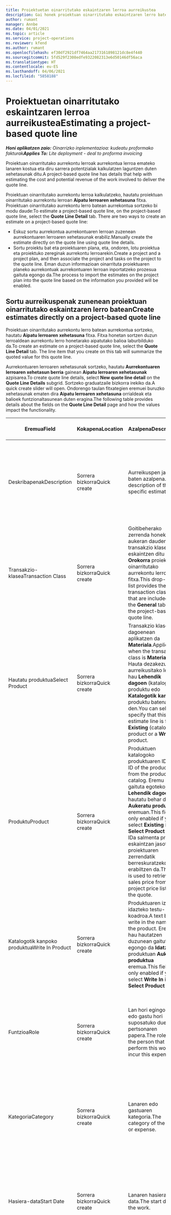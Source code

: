 ```yaml
---
title: Proiektuetan oinarritutako eskaintzaren lerroa aurreikustea
description: Gai honek proiektuan oinarritutako eskaintzaren lerro baterako aurrekontu bat nola sortu jakiteko informazioa eskaintzen du.
author: rumant
manager: Annbe
ms.date: 04/01/2021
ms.topic: article
ms.service: project-operations
ms.reviewer: kfend
ms.author: rumant
ms.openlocfilehash: ef30df2921df7464aa2173161898121dc8e4f440
ms.sourcegitcommit: 5fd529f2308edfe9322082313e6d50146df56aca
ms.translationtype: HT
ms.contentlocale: eu-ES
ms.lasthandoff: 04/06/2021
ms.locfileid: "5858188"
---
```

# <a name="estimating-a-project-based-quote-line"></a><span data-ttu-id="83083-103">Proiektuetan oinarritutako eskaintzaren lerroa aurreikustea</span><span class="sxs-lookup"><span data-stu-id="83083-103">Estimating a project-based quote line</span></span>

<span data-ttu-id="83083-104">_**Honi aplikatzen zaio:** Oinarrizko inplementazioa: kudeatu proformako fakturak_</span><span class="sxs-lookup"><span data-stu-id="83083-104">_**Applies To:** Lite deployment - deal to proforma invoicing_</span></span>

<span data-ttu-id="83083-105">Proiektuan oinarritutako aurrekontu lerroak aurrekontua lerroa emateko lanaren kostua eta diru sarrera potentzialak kalkulatzen laguntzen duten xehetasunak ditu.</span><span class="sxs-lookup"><span data-stu-id="83083-105">A project-based quote line has details that help with estimating the cost and potential revenue of the work involved to deliver the quote line.</span></span>

<span data-ttu-id="83083-106">Proiektuan oinarritutako aurrekontu lerroa kalkulatzeko, hautatu proiektuan oinarritutako aurrekontu lerroan **Aipatu lerroaren xehetasuna** fitxa. Proiektuan oinarritutako aurrekontu lerro batean aurrekontua sortzeko bi modu daude:</span><span class="sxs-lookup"><span data-stu-id="83083-106">To estimate a project-based quote line, on the project-based quote line, select the **Quote Line Detail** tab. There are two ways to create an estimate on a project-based quote line:</span></span>

- <span data-ttu-id="83083-107">Eskuz sortu aurrekontua aurrekontuaren lerroan zuzenean aurrekontuaren lerroaren xehetasunak erabiliz.</span><span class="sxs-lookup"><span data-stu-id="83083-107">Manually create the estimate directly on the quote line using quote line details.</span></span> 
- <span data-ttu-id="83083-108">Sortu proiektu bat eta proiektuaren plana, eta, ondoren, lotu proiektua eta proiektuko zereginak aurrekontu lerroarekin.</span><span class="sxs-lookup"><span data-stu-id="83083-108">Create a project and a project plan, and then associate the project and tasks on the project to the quote line.</span></span> <span data-ttu-id="83083-109">Eman duzun informazioan oinarrituta proiektuaren planeko aurrekontuak aurrekontuaren lerroan inportatzeko prozesua gaituta egongo da.</span><span class="sxs-lookup"><span data-stu-id="83083-109">The process to import the estimates on the project plan into the quote line based on the information you provided will be enabled.</span></span>

## <a name="create-estimates-directly-on-a-project-based-quote-line"></a><span data-ttu-id="83083-110">Sortu aurreikuspenak zunenean proiektuan oinarritutako eskaintzaren lerro batean</span><span class="sxs-lookup"><span data-stu-id="83083-110">Create estimates directly on a project-based quote line</span></span>

<span data-ttu-id="83083-111">Proiektuan oinarritutako aurrekontu lerro batean aurrekontua sortzeko, hautatu **Aipatu lerroaren xehetasuna** fitxa. Fitxa honetan sortzen duzun lerroaldean aurrekontu lerro honetarako aipatutako balioa laburbilduko da.</span><span class="sxs-lookup"><span data-stu-id="83083-111">To create an estimate on a project-based quote line, select the **Quote Line Detail** tab. The line item that you create on this tab will summarize the quoted value for this quote line.</span></span> 

<span data-ttu-id="83083-112">Aurrekontuaren lerroaren xehetasunak sortzeko, hautatu **Aurrekontuaren lerroaren xehetasun berria** gainean **Aipatu lerroaren xehetasunak** azpisarea.</span><span class="sxs-lookup"><span data-stu-id="83083-112">To create quote line details, select **New quote line detail** on the **Quote Line Details** subgrid.</span></span> <span data-ttu-id="83083-113">Sortzeko graduatzaile bizkorra irekiko da.</span><span class="sxs-lookup"><span data-stu-id="83083-113">A quick create slider will open.</span></span> <span data-ttu-id="83083-114">Ondorengo taulan fitxategien eremuei buruzko xehetasunak ematen dira **Aipatu lerroaren xehetasuna** orrialdeak eta balioek funtzionaltasunean duten eragina.</span><span class="sxs-lookup"><span data-stu-id="83083-114">The following table provides details about the fields on the **Quote Line Detail** page and how the values impact the functionality.</span></span>

| <span data-ttu-id="83083-115">**Eremua**</span><span class="sxs-lookup"><span data-stu-id="83083-115">**Field**</span></span> | <span data-ttu-id="83083-116">**Kokapena**</span><span class="sxs-lookup"><span data-stu-id="83083-116">**Location**</span></span> | <span data-ttu-id="83083-117">**Azalpena**</span><span class="sxs-lookup"><span data-stu-id="83083-117">**Description**</span></span> | <span data-ttu-id="83083-118">**Downstream eragina**</span><span class="sxs-lookup"><span data-stu-id="83083-118">**Downstream impact**</span></span> |
| --- | --- | --- | --- |
| <span data-ttu-id="83083-119">Deskribapenak</span><span class="sxs-lookup"><span data-stu-id="83083-119">Description</span></span> | <span data-ttu-id="83083-120">Sorrera bizkorra</span><span class="sxs-lookup"><span data-stu-id="83083-120">Quick create</span></span> | <span data-ttu-id="83083-121">Aurreikuspen jakin baten azalpena.</span><span class="sxs-lookup"><span data-stu-id="83083-121">A description of the specific estimate.</span></span> | <span data-ttu-id="83083-122">Balio horrek lehenetsitako lotura duen eskaintzaren lerroaren xehetasunak lehenetsitakoak dira automatikoki sortzen diren kostuak.</span><span class="sxs-lookup"><span data-stu-id="83083-122">This value defaults to the related quote line detail for cost that is automatically created.</span></span> |
| <span data-ttu-id="83083-123">Transakzio-klasea</span><span class="sxs-lookup"><span data-stu-id="83083-123">Transaction Class</span></span> | <span data-ttu-id="83083-124">Sorrera bizkorra</span><span class="sxs-lookup"><span data-stu-id="83083-124">Quick create</span></span> | <span data-ttu-id="83083-125">Goitibeherako zerrenda honek aukeran dauden transakzio klaseak eskaintzen ditu **Orokorra** proiektuan oinarritutako aurrekontu lerroaren fitxa.</span><span class="sxs-lookup"><span data-stu-id="83083-125">This drop-down list provides the transaction classes that are included on the **General** tab of the project-based quote line.</span></span>  | <span data-ttu-id="83083-126">Balio horrek lehenetsitako lotura duen eskaintzaren lerroaren xehetasunak lehenetsitakoak dira automatikoki sortzen diren kostuak.</span><span class="sxs-lookup"><span data-stu-id="83083-126">This value defaults to the related quote line detail for cost that is automatically created.</span></span> |
| <span data-ttu-id="83083-127">Hautatu produktua</span><span class="sxs-lookup"><span data-stu-id="83083-127">Select Product</span></span> | <span data-ttu-id="83083-128">Sorrera bizkorra</span><span class="sxs-lookup"><span data-stu-id="83083-128">Quick create</span></span> | <span data-ttu-id="83083-129">Transakzio klasea dagoenean aplikatzen da **Materiala**.</span><span class="sxs-lookup"><span data-stu-id="83083-129">Applies when the transaction class is **Material**.</span></span> <span data-ttu-id="83083-130">Hauta dezakezu aurreikusitako lerro hau **Lehendik dagoen** (katalogoa) produktu edo **Katalogotik kanpoko** produktu batena den.</span><span class="sxs-lookup"><span data-stu-id="83083-130">You can select to specify that this estimate line is for an **Existing** (catalog) product or a **Write In** product.</span></span> | <span data-ttu-id="83083-131">Balio horrek lehenetsitako lotura duen eskaintzaren lerroaren xehetasunak lehenetsitakoak dira automatikoki sortzen diren kostuak.</span><span class="sxs-lookup"><span data-stu-id="83083-131">This value defaults to the related quote line detail for cost that is automatically created.</span></span> |
| <span data-ttu-id="83083-132">Produktu</span><span class="sxs-lookup"><span data-stu-id="83083-132">Product</span></span> | <span data-ttu-id="83083-133">Sorrera bizkorra</span><span class="sxs-lookup"><span data-stu-id="83083-133">Quick create</span></span> | <span data-ttu-id="83083-134">Produktuen katalogoko produktuaren IDa.</span><span class="sxs-lookup"><span data-stu-id="83083-134">The ID of the product from the product catalog.</span></span> <span data-ttu-id="83083-135">Eremu hau gaituta egoteko, **Lehendik dagoena** hautatu behar duzu **Aukeratu produktua** eremuan.</span><span class="sxs-lookup"><span data-stu-id="83083-135">This field is only enabled if you select **Existing** in the **Select Product** field.</span></span> <span data-ttu-id="83083-136">IDa salmenta prezioa eskaintzan jasotako proiektuaren zerrendatik berreskuratzeko erabiltzen da.</span><span class="sxs-lookup"><span data-stu-id="83083-136">The ID is used to retrieve the sales price from the project price list on the quote.</span></span> | <span data-ttu-id="83083-137">Balio horrek lehenetsitako lotura duen eskaintzaren lerroaren xehetasunak lehenetsitakoak dira automatikoki sortzen diren kostuak.</span><span class="sxs-lookup"><span data-stu-id="83083-137">This value defaults to the related quote line detail for cost that is automatically created.</span></span> |
| <span data-ttu-id="83083-138">Katalogotik kanpoko produktua</span><span class="sxs-lookup"><span data-stu-id="83083-138">Write In Product</span></span> | <span data-ttu-id="83083-139">Sorrera bizkorra</span><span class="sxs-lookup"><span data-stu-id="83083-139">Quick create</span></span> | <span data-ttu-id="83083-140">Produktuaren izena idazteko testu-koadroa.</span><span class="sxs-lookup"><span data-stu-id="83083-140">A text box to write in the name of the product.</span></span> <span data-ttu-id="83083-141">Eremu hau hautatzen duzunean gaituta egongo da **Idatzi** produktuan **Aukeratu produktua** eremua.</span><span class="sxs-lookup"><span data-stu-id="83083-141">This field is only enabled if you select **Write In** in the **Select Product** field.</span></span>| <span data-ttu-id="83083-142">Balio horrek lehenetsitako lotura duen eskaintzaren lerroaren xehetasunak lehenetsitakoak dira automatikoki sortzen diren kostuak.</span><span class="sxs-lookup"><span data-stu-id="83083-142">This value defaults to the related quote line detail for cost that is automatically created.</span></span> |
| <span data-ttu-id="83083-143">Funtzioa</span><span class="sxs-lookup"><span data-stu-id="83083-143">Role</span></span> | <span data-ttu-id="83083-144">Sorrera bizkorra</span><span class="sxs-lookup"><span data-stu-id="83083-144">Quick create</span></span> | <span data-ttu-id="83083-145">Lan hori egingo duen edo gastu hori suposatuko duen pertsonaren papera.</span><span class="sxs-lookup"><span data-stu-id="83083-145">The role of the person that will perform this work or incur this expense.</span></span> | <span data-ttu-id="83083-146">Balio horrek lehenetsitako lotura duen eskaintzaren lerroaren xehetasunak lehenetsitakoak dira automatikoki sortzen diren kostuak.</span><span class="sxs-lookup"><span data-stu-id="83083-146">This value defaults to the related quote line detail for cost that is automatically created.</span></span> |
| <span data-ttu-id="83083-147">Kategoria</span><span class="sxs-lookup"><span data-stu-id="83083-147">Category</span></span> | <span data-ttu-id="83083-148">Sorrera bizkorra</span><span class="sxs-lookup"><span data-stu-id="83083-148">Quick create</span></span> | <span data-ttu-id="83083-149">Lanaren edo gastuaren kategoria.</span><span class="sxs-lookup"><span data-stu-id="83083-149">The category of the work or expense.</span></span> | <span data-ttu-id="83083-150">Balio horrek lehenetsitako lotura duen eskaintzaren lerroaren xehetasunak lehenetsitakoak dira automatikoki sortzen diren kostuak.</span><span class="sxs-lookup"><span data-stu-id="83083-150">This value defaults to the related quote line detail for cost that is automatically created.</span></span> |
| <span data-ttu-id="83083-151">Hasiera-data</span><span class="sxs-lookup"><span data-stu-id="83083-151">Start Date</span></span> | <span data-ttu-id="83083-152">Sorrera bizkorra</span><span class="sxs-lookup"><span data-stu-id="83083-152">Quick create</span></span> | <span data-ttu-id="83083-153">Lanaren hasiera-data.</span><span class="sxs-lookup"><span data-stu-id="83083-153">The start date of the work.</span></span> | <span data-ttu-id="83083-154">Eremu horrek lehenetsitako lotura duen eskaintzaren lerroaren xehetasunak lehenetsitakoak dira automatikoki sortzen diren kostuak.</span><span class="sxs-lookup"><span data-stu-id="83083-154">This field defaults to the quote line detail for cost that is automatically created.</span></span> |
| <span data-ttu-id="83083-155">Amaiera-data</span><span class="sxs-lookup"><span data-stu-id="83083-155">End Date</span></span> | <span data-ttu-id="83083-156">Sorrera bizkorra</span><span class="sxs-lookup"><span data-stu-id="83083-156">Quick create</span></span> | <span data-ttu-id="83083-157">Lanaren amaiera-data.</span><span class="sxs-lookup"><span data-stu-id="83083-157">The end date of the work.</span></span> | <span data-ttu-id="83083-158">Eremu horrek lehenetsitako lotura duen eskaintzaren lerroaren xehetasunak lehenetsitakoak dira automatikoki sortzen diren kostuak.</span><span class="sxs-lookup"><span data-stu-id="83083-158">This field defaults to the quote line detail for cost that is automatically created.</span></span> |
| <span data-ttu-id="83083-159">Baliabide-unitatea</span><span class="sxs-lookup"><span data-stu-id="83083-159">Resourcing Unit</span></span> | <span data-ttu-id="83083-160">Sorrera bizkorra</span><span class="sxs-lookup"><span data-stu-id="83083-160">Quick create</span></span> | <span data-ttu-id="83083-161">Kostu hori suposatzen duen eta bertan lan egiteko baliabidea eskainiko duen baliabideen unitatea.</span><span class="sxs-lookup"><span data-stu-id="83083-161">The resourcing unit that will incur this cost and provide the resource to work on it.</span></span> | <span data-ttu-id="83083-162">Balio honek lehenetsitako lotura duen eskaintzaren lerroaren xehetasunak lehenetsitakoak dira automatikoki sortzen diren kostuak eta kostuaren prezioan erabiltzen da.</span><span class="sxs-lookup"><span data-stu-id="83083-162">This value defaults to the related quote line detail for cost that is automatically created and used in the cost price retrieval.</span></span> |
| <span data-ttu-id="83083-163">Unitate-antolaketa</span><span class="sxs-lookup"><span data-stu-id="83083-163">Unit schedule</span></span> | <span data-ttu-id="83083-164">Sorrera bizkorra</span><span class="sxs-lookup"><span data-stu-id="83083-164">Quick create</span></span> | <span data-ttu-id="83083-165">Lanaren, produktuaren edo gastuaren unitate taldea.</span><span class="sxs-lookup"><span data-stu-id="83083-165">The unit group of the work, product, or expense.</span></span> <span data-ttu-id="83083-166">Unitateak unitateen ordutegiari edo unitate talde bati dagozkie.</span><span class="sxs-lookup"><span data-stu-id="83083-166">Units belong to a unit schedule or a group of units.</span></span> <span data-ttu-id="83083-167">Adibidez, miliak eta kilometroak distantzia deskribatzen duten unitate multzo bateko kide diren unitateak dira.</span><span class="sxs-lookup"><span data-stu-id="83083-167">For example, miles and kilometers are units that belong to a group of units that describes distance.</span></span> | <span data-ttu-id="83083-168">Balio horrek lehenetsitako lotura duen eskaintzaren lerroaren xehetasunak lehenetsitakoak dira automatikoki sortzen diren kostuak.</span><span class="sxs-lookup"><span data-stu-id="83083-168">This value defaults to the related quote line detail for cost that is automatically created.</span></span> |
| <span data-ttu-id="83083-169">Unitatea</span><span class="sxs-lookup"><span data-stu-id="83083-169">Unit</span></span> | <span data-ttu-id="83083-170">Sorrera bizkorra</span><span class="sxs-lookup"><span data-stu-id="83083-170">Quick create</span></span> | <span data-ttu-id="83083-171">Lanaren, produktuaren edo gastuaren unitatea.</span><span class="sxs-lookup"><span data-stu-id="83083-171">The unit of the work, product, or expense.</span></span> | <span data-ttu-id="83083-172">Balio horrek lehenetsitako lotura duen eskaintzaren lerroaren xehetasunak lehenetsitakoak dira automatikoki sortzen diren kostuak.</span><span class="sxs-lookup"><span data-stu-id="83083-172">This value defaults to the related quote line detail for cost that is automatically created.</span></span> |
| <span data-ttu-id="83083-173">Kantitatea</span><span class="sxs-lookup"><span data-stu-id="83083-173">Quantity</span></span> | <span data-ttu-id="83083-174">Sorrera bizkorra</span><span class="sxs-lookup"><span data-stu-id="83083-174">Quick create</span></span> | <span data-ttu-id="83083-175">Lanaren, produktuaren edo gastuaren zenbatekoa.</span><span class="sxs-lookup"><span data-stu-id="83083-175">The quantity of work, product, or expense.</span></span> | <span data-ttu-id="83083-176">Balio horrek lehenetsitako lotura duen eskaintzaren lerroaren xehetasunak lehenetsitakoak dira automatikoki sortzen diren kostuak.</span><span class="sxs-lookup"><span data-stu-id="83083-176">This value defaults to the related quote line detail for cost that is automatically created.</span></span> |
| <span data-ttu-id="83083-177">Unitateko prezioa</span><span class="sxs-lookup"><span data-stu-id="83083-177">Unit price</span></span> | <span data-ttu-id="83083-178">Sorrera bizkorra</span><span class="sxs-lookup"><span data-stu-id="83083-178">Quick Create</span></span> |<span data-ttu-id="83083-179">Lana burutzen duen rolaren faktura-tasa, produktuaren unitateko prezioa edo produktuaren edo gastu-kategoriaren salmenta-prezioa.</span><span class="sxs-lookup"><span data-stu-id="83083-179">The bill rate of the role that is performing the work, the unit price of the product, or the sales price of the product or expense category.</span></span> <span data-ttu-id="83083-180">Eremu honek lehenetsitakoa da **Denbora** hasierako datarako eraginkorra den proiektuaren prezioen zerrendako rol prezioen lerroan prezioen dimentsio balioen konbinazioan oinarrituta.</span><span class="sxs-lookup"><span data-stu-id="83083-180">The  default for this field is **Time** based on the combination of the pricing dimension values on the role price line of the project price list that is effective for the start date.</span></span> <span data-ttu-id="83083-181">**Gastuak** eremuari dagokienez, lehenetsia hasierako datarako eraginkorra den proiektuaren prezioen zerrendako transakzioen kategoriako prezioaren konfiguraziokoa da.</span><span class="sxs-lookup"><span data-stu-id="83083-181">For **Expenses**, the default is from the price setup for the transaction category in the project price list that is effective for the start date.</span></span> <span data-ttu-id="83083-182">Transakzio kategoriako prezioen metodoa unitateko prezioa ez bada, ez dago lehenespenik eta eremu hau hutsik geratuko da.</span><span class="sxs-lookup"><span data-stu-id="83083-182">If the pricing method for the transaction category isn't price-per-unit, there is no default, and this field is left blank.</span></span> <span data-ttu-id="83083-183">Produktuetarako, lehenetsitakoa **Prezioen zerrendako elementua** hasiera datarako eraginkorra den proiektuaren prezioen zerrendan.</span><span class="sxs-lookup"><span data-stu-id="83083-183">For products, the default is based on the **Price list item**  line in the project price list that is effective for the start date.</span></span>| <span data-ttu-id="83083-184">Lana burutzen duen rolaren kostu-tasa, gastuen kategoriaren kostua unitateko edo produktuaren kostua unitateko.</span><span class="sxs-lookup"><span data-stu-id="83083-184">The cost rate of the role that is performing the work, the cost per unit of the expense category, or the unit cost of the product.</span></span> <span data-ttu-id="83083-185">Eremu honek lehenetsitakoa da **Denbora** hasierako datarako eraginkorra den proiektuaren prezioen zerrendako rol prezioen lerroan prezioen dimentsio balioen konbinazioan oinarrituta.</span><span class="sxs-lookup"><span data-stu-id="83083-185">The default for this field is **Time** based on the combination of the pricing dimension values on the role price line of the project price list that is effective for the start date.</span></span> <span data-ttu-id="83083-186">**Gastuak** eremuari dagokienez, lehenetsia hasierako datarako eraginkorra den proiektuaren prezioen zerrendako transakzioen kategoriako prezioaren konfiguraziokoa da.</span><span class="sxs-lookup"><span data-stu-id="83083-186">For **Expenses**, the default is from the price setup for the transaction category in the project price list that is effective for the start date.</span></span> <span data-ttu-id="83083-187">Transakzio kategoriako prezioen metodoa unitateko prezioa ez bada, ez dago lehenespenik eta eremu hau hutsik geratuko da.</span><span class="sxs-lookup"><span data-stu-id="83083-187">If the pricing method for the transaction category isn't price-per-unit, there is no default, and this field is left blank.</span></span> <span data-ttu-id="83083-188">Produktuetarako, lehenetsitakoa **Prezioen zerrendako elementua** hasiera datarako eraginkorra den proiektuaren prezioen zerrendan.</span><span class="sxs-lookup"><span data-stu-id="83083-188">For products, the default is based on the **Price list item**  line in the project price list that is effective for the start date.</span></span>|
| <span data-ttu-id="83083-189">Aurreikusitako zerga</span><span class="sxs-lookup"><span data-stu-id="83083-189">Estimated Tax</span></span> | <span data-ttu-id="83083-190">Sorrera bizkorra</span><span class="sxs-lookup"><span data-stu-id="83083-190">Quick create</span></span> | <span data-ttu-id="83083-191">Eskuz sar dezakezu lan edo gastu honen zerga.</span><span class="sxs-lookup"><span data-stu-id="83083-191">You can manually enter the estimated tax for this work or expense.</span></span> | <span data-ttu-id="83083-192">Ez dago alor honen beherako eraginik.</span><span class="sxs-lookup"><span data-stu-id="83083-192">There is no downstream impact for this field.</span></span> |
| <span data-ttu-id="83083-193">Kopurua</span><span class="sxs-lookup"><span data-stu-id="83083-193">Amount</span></span> | <span data-ttu-id="83083-194">Sorrera bizkorra</span><span class="sxs-lookup"><span data-stu-id="83083-194">Quick create</span></span> | <span data-ttu-id="83083-195">Informazioa eskuz sar dezakezu eremu honetan **Kopurua** eta **Prezioa** eremuak hutsik geratzen dira.</span><span class="sxs-lookup"><span data-stu-id="83083-195">You can manually input information into this field if the **Quantity** and **Price** fields are left blank.</span></span> <span data-ttu-id="83083-196">Eremu horiek hutsik ez badaude, eremu hau irakurtzeko soilik bihurtzen da eta honela kalkulatzen da (Kopurua \* Unitateko prezioa) + Zerga.</span><span class="sxs-lookup"><span data-stu-id="83083-196">If these fields are not blank, this field becomes read only and is calculated as (Quantity \* Unit price) + Tax.</span></span> | <span data-ttu-id="83083-197">Ez dago alor honen beherako eraginik.</span><span class="sxs-lookup"><span data-stu-id="83083-197">There is no downstream impact for this field.</span></span> |


## <a name="update-prices-on-quote-line-details"></a><span data-ttu-id="83083-198">Eguneratu prezioak aurrekontuaren lerroaren xehetasunetan</span><span class="sxs-lookup"><span data-stu-id="83083-198">Update prices on quote line details</span></span>

<span data-ttu-id="83083-199">Aurrekontuan erantsitako proiektuaren prezioen zerrendan edo kontratazio unitatearen kostuen prezioen zerrendan prezioak aldatu badituzu, hauta dezakezu **Birkalkulatu** gainean **Aurrekontua** orrialdea banakako aurrekontuaren lerroaren xehetasunetan prezioak freskatzeko, aldaketa hori islatzeko.</span><span class="sxs-lookup"><span data-stu-id="83083-199">If you have changed prices on the project price list that is attached to the quote, or on the cost price list of the contracting unit, you can select **Recalculate** on the **Quote** page to refresh the prices on the individual quote line details to reflect this change.</span></span> <span data-ttu-id="83083-200">Hautatzen duzunean **Birkalkulatu**, Aurrekontu honetako aurrekontu lerro guztietako prezioak berrezarri egingo direla jakinarazten duen abisua agertzen da.</span><span class="sxs-lookup"><span data-stu-id="83083-200">When you select **Recalculate**, a warning appears that informs you that prices on quote line details for all quote lines on this quote will be reset.</span></span> <span data-ttu-id="83083-201">Aukeratu **Bai**, salmenten zein kostuen aurrekontuaren lerroaren xehetasunak freskatzeko.</span><span class="sxs-lookup"><span data-stu-id="83083-201">Select **Yes** to refresh prices for both sales and cost quote line details.</span></span>

## <a name="access-quote-line-details-for-cost"></a><span data-ttu-id="83083-202">Sar ezazu aurrekontuaren lerroaren kostua</span><span class="sxs-lookup"><span data-stu-id="83083-202">Access quote line details for cost</span></span>

<span data-ttu-id="83083-203">**Eskaintzaren lerroaren xehetasunak** fitxa, hautatu lerro bat saretan azpi-sarearen tresna-barran ekintzak gaitzeko.</span><span class="sxs-lookup"><span data-stu-id="83083-203">On the **Quote Line Details** tab, select a row in the grid to enable some actions on the toolbar of the subgrid.</span></span> <span data-ttu-id="83083-204">Azpi-sarearen tresna-barran aurreneko aurrekontua lerroaren xehetasuna hautatzen denean lehenengo ekintza da **Ireki kostuaren xehetasuna**.</span><span class="sxs-lookup"><span data-stu-id="83083-204">The first action on the subgrid tool bar when a quote line detail is selected is **Open Cost Detail**.</span></span> <span data-ttu-id="83083-205">Aukeratu **Ireki kostuaren xehetasuna** aurrekontu lerro honi lotutako kostu tasa eta zenbatekoa ikusteko.</span><span class="sxs-lookup"><span data-stu-id="83083-205">Select **Open Cost Detail** to see the related cost rate and amount for this quote line.</span></span>

> [!NOTE]
> <span data-ttu-id="83083-206">Aurrekontuaren lerroaren xehetasunean baliabideen hornikuntza-unitatea, kantitatea, datak, rola edo kategoriako balioak aldatzeak salmentetarako aurrekontuaren lerroaren xehetasunetan dagozkien balioak aldatuko ditu.</span><span class="sxs-lookup"><span data-stu-id="83083-206">Changing the resourcing unit, quantity, dates, role, or category values on the quote line detail for cost will change the corresponding values on the quote line details for sales.</span></span>
## <a name="currency-on-quote-line-details-for-cost-and-sales"></a><span data-ttu-id="83083-207">Aurrekontuaren lineako xehetasunen moneta kostu eta salmentetarako</span><span class="sxs-lookup"><span data-stu-id="83083-207">Currency on quote line details for cost and sales</span></span>

<span data-ttu-id="83083-208">Aurrekontuaren lerroaren xehetasuneko moneta proiektuaren prezioen zerrendako salmenten lehenespenetarako, aurrekontuaren lerroaren xehetasunaren hasierako datan eraginkorra.</span><span class="sxs-lookup"><span data-stu-id="83083-208">Currency on the quote line detail for sales defaults from the project price list that is effective for the start date of the quote line detail.</span></span>

<span data-ttu-id="83083-209">Aurrekontuaren lerroaren kostuen xehetasuneko moneta eskaintzaren kontratatze-unitatearen prezioen zerrendako kostuen lehenespenetarako, aurrekontuaren lerroaren xehetasunaren hasierako datan eraginkorra.</span><span class="sxs-lookup"><span data-stu-id="83083-209">Currency on the quote line detail for cost defaults from the price list of the contracting unit of the quote that is effective for the start date of the quote line detail for cost.</span></span>

<span data-ttu-id="83083-210">Errentagarritasunaren kalkuluek kostuaren eta salmenten aurrekontuaren lerroaren xehetasunen zenbatekoa inguruneko oinarrizko moneta bihurtzen dute aurrekontuan estimatutako marjina orokorra jakinarazteko.</span><span class="sxs-lookup"><span data-stu-id="83083-210">Profitability calculations convert the amount on quote line details for cost and sales into the base currency of the environment to report the overall estimated margin on the quote.</span></span>

> <span data-ttu-id="83083-211">[!OHARRA</span><span class="sxs-lookup"><span data-stu-id="83083-211">[!NOTE</span></span>
> > <span data-ttu-id="83083-212">Moneta biribiltzeko akatsak eta aldatutako marjinak gerta litezke data truke-tasa eraginkorrik ez dagoelako.</span><span class="sxs-lookup"><span data-stu-id="83083-212">Currency rounding errors and changed margins could occur because of the lack of date effective exchange rates.</span></span> <span data-ttu-id="83083-213">Erabil itzazu kalkulu hauek proiektuen kontratuetan soilik, gutxi gorabeherakoak baitira eta ez baitira legezko biribilketarako edo bestelako biribiltzeetarako zehaztasun handiagoa eskatzen dutenak eta truke-tasen dataren eraginkortasunaz jabetzea.</span><span class="sxs-lookup"><span data-stu-id="83083-213">Use these calculations only on project contracts as these are approximations and are not for actual statutory or other reporting that requires higher precision of rounding and awareness of date effectivity for exchange rates.</span></span>


[!INCLUDE[footer-include](../../includes/footer-banner.md)]
